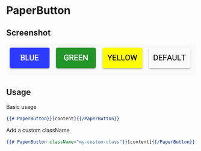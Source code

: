 # PaperButton 


## Screenshot
![PaperButton ](../../../examples/readme/PaperButton.png)

## Usage

Basic usage

```handlebars
{{# PaperButton}}[content]{{/PaperButton}}
```

Add a custom className

```handlebars
{{# PaperButton className="my-custom-class"}}[content]{{/PaperButton}}
```

